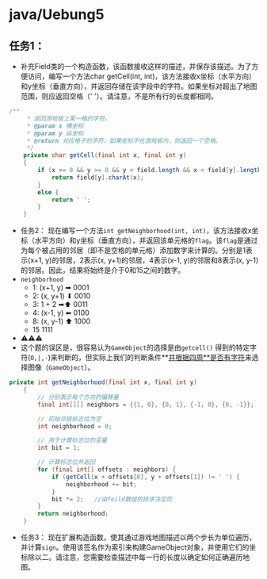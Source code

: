 # java/Uebung5

## 任务1：

- 补充Field类的一个构造函数，该函数接收这样的描述，并保存该描述。为了方便访问，编写一个方法char getCell(int, int)，该方法接收x坐标（水平方向）和y坐标（垂直方向），并返回存储在该字段中的字符。如果坐标对超出了地图范围，则应返回空格（' '）。请注意，不是所有行的长度都相同。

```java
/**
     * 返回游戏板上某一格的字符。
     * @param x 横坐标
     * @param y 纵坐标
     * @return 对应格子的字符，如果坐标不在游戏板内，则返回一个空格。
     */
    private char getCell(final int x, final int y)
    {
        if (x >= 0 && y >= 0 && y < field.length && x < field[y].length()) {
            return field[y].charAt(x);
        }
        else {
            return ' ';
        }
    }
```

- 任务2：
现在编写一个方法`int getNeighborhood(int, int)`，该方法接收x坐标（水平方向）和y坐标（垂直方向），并返回该单元格的`flag`。该`flag`是通过为每个被占用的邻居（即不是空格的单元格）添加数字来计算的。分别是1表示(x+1, y)的邻居，2表示(x, y+1)的邻居，4表示(x-1, y)的邻居和8表示(x, y-1)的邻居。因此，结果将始终是介于0和15之间的数字。
- `neighborhood`
    - 1: (x+1, y)  ➡     0001
    - 2: (x, y+1)  ⬇     0010
    - 3: 1 + 2    ➡⬆  0011
    - 4: (x-1, y)   ⬅     0100
    - 8: (x, y-1)   ⬆    1000
    - 15                       1111
- ⚠⚠⚠
- 这个题的误区是，很容易认为`GameObject`的选择是由`getcell()` 得到的特定字符(`O,|,-`)来判断的，但实际上我们的判断条件**[并根据四周**是否有字符](https://github.com/Liiiiilyy/Uebung5/blob/bffe80c56adfb7915396f7f40bd71bce2ab70f0e/src/Field.java#L142)来选择图像（`GameObject`）。

```java
private int getNeighborhood(final int x, final int y)
    {
        // 分别表示每个方向的偏移量
        final int[][] neighbors = {{1, 0}, {0, 1}, {-1, 0}, {0, -1}};

        // 初始邻居标志位为空 
        int neighborhood = 0;

        // 用于计算标志位的变量
        int bit = 1;

        // 计算标志位并返回
        for (final int[] offsets : neighbors) {
            if (getCell(x + offsets[0], y + offsets[1]) != ' ') {
                neighborhood += bit;
            }
            bit *= 2;   //由feild数组的排序决定的
        }
        return neighborhood;
    }
```

- 任务3：
现在扩展构造函数，使其通过游戏地图描述以两个步长为单位遍历，并计算`sign`。使用该签名作为索引来构建GameObject对象，并使用它们的坐标除以二。请注意，您需要检查描述中每一行的长度以确定如何正确遍历地图。
